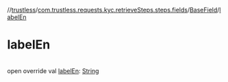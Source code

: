 //[trustless](../../../index.md)/[com.trustless.requests.kyc.retrieveSteps.steps.fields](../index.md)/[BaseField](index.md)/[labelEn](label-en.md)

# labelEn

\
open override val [labelEn](label-en.md): [String](https://kotlinlang.org/api/latest/jvm/stdlib/kotlin/-string/index.html)
